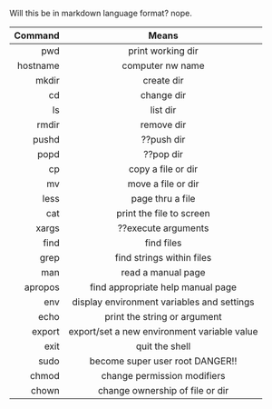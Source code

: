 Will this be in markdown language format?
nope.

|Command    |Means|
|----------:|:---:|
|pwd        |print working dir|
|hostname|computer nw name|
|mkdir|create dir|
|cd|change dir|
|ls|list dir|
|rmdir|remove dir|
|pushd|??push dir|
|popd|??pop dir|
|cp|copy a file or dir|
|mv|move a file or dir|
|less|page thru a file|also "more"|
|cat|print the file to screen|
|xargs|??execute arguments|
|find|find files|
|grep|find strings within files|
|man|read a manual page|
|apropos|find appropriate help manual page|
|env|display environment variables and settings|
|echo|print the string or argument|
|export|export/set a new environment variable value|
|exit|quit the shell|
|sudo|become super user root  DANGER!!|
|chmod|change permission modifiers|
|chown|change ownership of file or dir|

